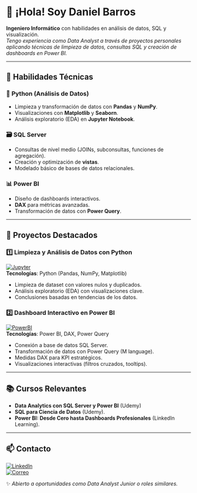 # 👋 ¡Hola! Soy Daniel Barros
**Ingeniero Informático** con habilidades en análisis de datos, SQL y visualización.  
*Tengo experiencia como Data Analyst a través de proyectos personales aplicando técnicas de limpieza de datos, consultas SQL y creación de dashboards en Power BI.*

---

## 🔧 Habilidades Técnicas  

### 🐍 **Python (Análisis de Datos)**  
- Limpieza y transformación de datos con **Pandas** y **NumPy**.  
- Visualizaciones con **Matplotlib** y **Seaborn**.  
- Análisis exploratorio (EDA) en **Jupyter Notebook**.  

### 🗃 **SQL Server**  
- Consultas de nivel medio (JOINs, subconsultas, funciones de agregación).  
- Creación y optimización de **vistas**.  
- Modelado básico de bases de datos relacionales.  

### 📊 **Power BI**  
- Diseño de dashboards interactivos.  
- **DAX** para métricas avanzadas.  
- Transformación de datos con **Power Query**.  

---

## 🚀 Proyectos Destacados  

### 1️⃣ **Limpieza y Análisis de Datos con Python**  
[![Jupyter](https://img.shields.io/badge/Jupyter-F37626?style=for-the-badge&logo=Jupyter&logoColor=white)](https://github.com/Dynamico-Analytics/Video-Game-Sales/blob/main/Games-Cleaning.ipynb)  
**Tecnologías**: Python (Pandas, NumPy, Matplotlib)  
- Limpieza de dataset con valores nulos y duplicados.  
- Análisis exploratorio (EDA) con visualizaciones clave.  
- Conclusiones basadas en tendencias de los datos.  


### 2️⃣ **Dashboard Interactivo en Power BI**  
[![PowerBI](https://img.shields.io/badge/Power_BI-F2C811?style=for-the-badge&logo=Power-BI&logoColor=black)](https://github.com/Dynamico-Analytics/PowerBI_AdventureWorks)  
**Tecnologías**: Power BI, DAX, Power Query  
- Conexión a base de datos SQL Server.  
- Transformación de datos con Power Query (M language).  
- Medidas DAX para KPI estratégicos.  
- Visualizaciones interactivas (filtros cruzados, tooltips).  


---

## 📚 Cursos Relevantes  
- **Data Analytics con SQL Server y Power BI** (Udemy)
- **SQL para Ciencia de Datos** (Udemy).  
- **Power BI: Desde Cero hasta Dashboards Profesionales** (LinkedIn Learning).  

---

## 📫 Contacto  
[![LinkedIn](https://img.shields.io/badge/LinkedIn-0077B5?style=for-the-badge&logo=linkedin&logoColor=white)](https://www.linkedin.com/in/danielbarrosgonzalez/)  
[![Correo](https://img.shields.io/badge/Gmail-D14836?style=for-the-badge&logo=gmail&logoColor=white)](mailto:dbarrosg@outlook.com)  

✨ *Abierto a oportunidades como Data Analyst Junior o roles similares.*  
